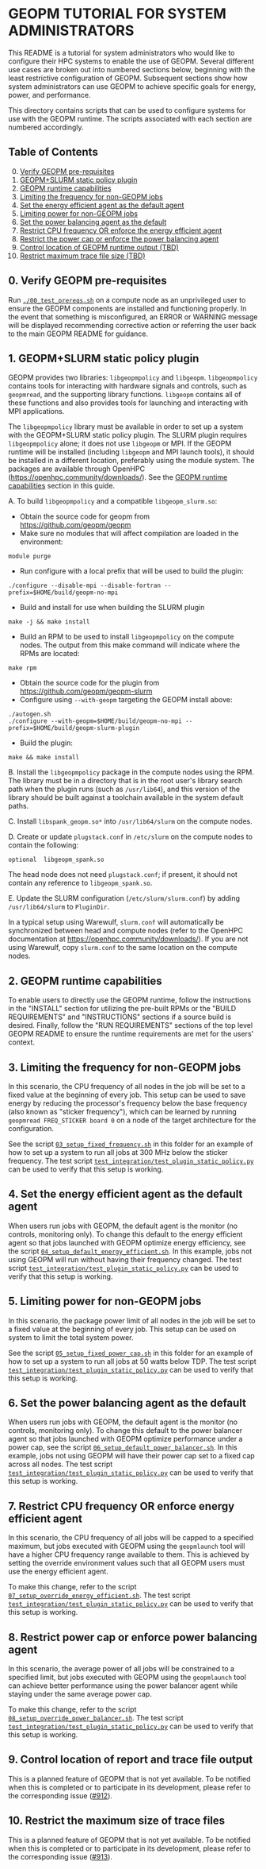 GEOPM TUTORIAL FOR SYSTEM ADMINISTRATORS
========================================
This README is a tutorial for system administrators who would like to configure
their HPC systems to enable the use of GEOPM. Several different use cases are
broken out into numbered sections below, beginning with the least restrictive
configuration of GEOPM. Subsequent sections show how system administrators can
use GEOPM to achieve specific goals for energy, power, and performance.

This directory contains scripts that can be used to configure systems for use
with the GEOPM runtime. The scripts associated with each section are numbered
accordingly.

Table of Contents
-----------------
0. [Verify GEOPM pre-requisites](#0-verify-geopm-pre-requisites)
1. [GEOPM+SLURM static policy plugin](#1-geopmslurm-static-policy-plugin)
2. [GEOPM runtime capabilities](#2-geopm-runtime-capabilities)
3. [Limiting the frequency for non-GEOPM jobs](#3-limiting-the-frequency-for-non-geopm-jobs)
4. [Set the energy efficient agent as the default agent](#4-set-the-energy-efficient-agent-as-the-default-agent)
5. [Limiting power for non-GEOPM jobs](#5-limiting-power-for-non-geopm-jobs)
6. [Set the power balancing agent as the default](#6-set-the-power-balancing-agent-as-the-default)
7. [Restrict CPU frequency OR enforce the energy efficient agent](#7-restrict-cpu-frequency-or-enforce-energy-efficient-agent)
8. [Restrict the power cap or enforce the power balancing agent](#8-restrict-power-cap-or-enforce-power-balancing-agent)
9. [Control location of GEOPM runtime output (TBD)](#9-control-location-of-report-and-trace-file-output)
10. [Restrict maximum trace file size (TBD)](#10-restrict-the-maximum-size-of-trace-files)

## 0. Verify GEOPM pre-requisites
Run [`./00_test_prereqs.sh`](./00_test_prereqs.sh) on a compute node as an
unprivileged user to ensure the GEOPM components are installed and functioning
properly. In the event that something is misconfigured, an ERROR or WARNING
message will be displayed recommending corrective action or referring the user
back to the main GEOPM README for guidance.

## 1. GEOPM+SLURM static policy plugin
GEOPM provides two libraries: `libgeopmpolicy` and `libgeopm`. `libgeopmpolicy`
contains tools for interacting with hardware signals and controls, such as
`geopmread`, and the supporting library functions. `libgeopm` contains all of
these functions and also provides tools for launching and interacting with MPI
applications.

The `libgeopmpolicy` library must be available in order to set up a system with
the GEOPM+SLURM static policy plugin. The SLURM plugin requires
`libgeopmpolicy` alone; it does not use `libgeopm` or MPI. If the GEOPM runtime
will be installed (including `libgeopm` and MPI launch tools), it should be
installed in a different location, preferably using the module system. The
packages are available through OpenHPC
(<https://openhpc.community/downloads/>). See the [GEOPM runtime
capabilities](#2-geopm-runtime-capabilities) section in this guide.

A.  To build `libgeopmpolicy` and a compatible `libgeopm_slurm.so`:
* Obtain the source code for geopm from <https://github.com/geopm/geopm>
* Make sure no modules that will affect compilation are loaded in the
  environment:
```
module purge
```
* Run configure with a local prefix that will be used to build the plugin:
```
./configure --disable-mpi --disable-fortran --prefix=$HOME/build/geopm-no-mpi
```
* Build and install for use when building the SLURM plugin
```
make -j && make install
```
* Build an RPM to be used to install `libgeopmpolicy` on the compute nodes.
  The output from this make command will indicate where the RPMs are located:
```
make rpm
```
* Obtain the source code for the plugin from <https://github.com/geopm/geopm-slurm>
* Configure using `--with-geopm` targeting the GEOPM install above:
```
./autogen.sh
./configure --with-geopm=$HOME/build/geopm-no-mpi --prefix=$HOME/build/geopm-slurm-plugin
```
* Build the plugin:
```
make && make install
```
B.  Install the `libgeopmpolicy` package in the compute nodes using the RPM.
The library must be in a directory that is in the root user's library search
path when the plugin runs (such as `/usr/lib64`), and this version of the
library should be built against a toolchain available in the system default
paths.

C.  Install `libspank_geopm.so*` into `/usr/lib64/slurm` on the compute nodes.

D.  Create or update `plugstack.conf` in `/etc/slurm` on the compute nodes
to contain the following:
```
optional  libgeopm_spank.so
```
The head node does not need `plugstack.conf`; if present, it should not
contain any reference to `libgeopm_spank.so`.

E.  Update the SLURM configuration (`/etc/slurm/slurm.conf`) by adding
`/usr/lib64/slurm` to `PluginDir`.

In a typical setup using Warewulf, `slurm.conf` will automatically be
synchronized between head and compute nodes (refer to the OpenHPC documentation
at <https://openhpc.community/downloads/>). If you are not using Warewulf, copy
`slurm.conf` to the same location on the compute nodes.

## 2. GEOPM runtime capabilities
To enable users to directly use the GEOPM runtime, follow the instructions in
the "INSTALL" section for utilizing the pre-built RPMs or the "BUILD
REQUIREMENTS" and "INSTRUCTIONS" sections if a source build is desired.
Finally, follow the "RUN REQUIREMENTS" sections of the top level GEOPM README
to ensure the runtime requirements are met for the users' context.

## 3. Limiting the frequency for non-GEOPM jobs
In this scenario, the CPU frequency of all nodes in the job will be set
to a fixed value at the beginning of every job. This setup can be used
to save energy by reducing the processor's frequency below the
base frequency (also known as "sticker frequency"), which
can be learned by running `geopmread FREQ_STICKER board 0` on a node
of the target architecture for the configuration.

See the script [`03_setup_fixed_frequency.sh`](03_setup_fixed_frequency.sh) in this
folder for an example of how to set up a system to run all jobs at 300 MHz
below the sticker frequency. The test script
[`test_integration/test_plugin_static_policy.py`](../../test_integration/test_plugin_static_policy.py)
can be used to verify that this setup is working.

## 4. Set the energy efficient agent as the default agent
When users run jobs with GEOPM, the default agent is the monitor (no controls,
monitoring only). To change this default to the energy efficient agent so that
jobs launched with GEOPM optimize energy efficiency, see the script
[`04_setup_default_energy_efficient.sh`](04_setup_default_energy_efficient.sh). In
this example, jobs not using GEOPM will run without having their frequency
changed. The test script
[`test_integration/test_plugin_static_policy.py`](../../test_integration/test_plugin_static_policy.py)
can be used to verify that this setup is working.

## 5. Limiting power for non-GEOPM jobs
In this scenario, the package power limit of all nodes in the job will be set
to a fixed value at the beginning of every job. This setup can be used on
system to limit the total system power.

See the script [`05_setup_fixed_power_cap.sh`](05_setup_fixed_power_cap.sh) in this
folder for an example of how to set up a system to run all jobs at 50 watts
below TDP. The test script
[`test_integration/test_plugin_static_policy.py`](../../test_integration/test_plugin_static_policy.py)
can be used to verify that this setup is working.

## 6. Set the power balancing agent as the default
When users run jobs with GEOPM, the default agent is the monitor (no controls,
monitoring only). To change this default to the power balancer agent so that
jobs launched with GEOPM optimize performance under a power cap, see the script
[`06_setup_default_power_balancer.sh`](06_setup_default_power_balancer.sh). In
this example, jobs not using GEOPM will have their power cap set to a fixed cap
across all nodes. The test script
[`test_integration/test_plugin_static_policy.py`](../../test_integration/test_plugin_static_policy.py)
can be used to verify that this setup is working.

## 7. Restrict CPU frequency OR enforce energy efficient agent
In this scenario, the CPU frequency of all jobs will be capped to a specified
maximum, but jobs executed with GEOPM using the `geopmlaunch` tool will have a
higher CPU frequency range available to them. This is achieved by setting the
override environment values such that all GEOPM users must use the energy
efficient agent.

To make this change, refer to the script
[`07_setup_override_energy_efficient.sh`](07_setup_override_energy_efficient.sh).
The test script
[`test_integration/test_plugin_static_policy.py`](../../test_integration/test_plugin_static_policy.py)
can be used to verify that this setup is working.

## 8. Restrict power cap or enforce power balancing agent
In this scenario, the average power of all jobs will be constrained to a
specified limit, but jobs executed with GEOPM using the `geopmlaunch` tool can
achieve better performance using the power balancer agent while staying under
the same average power cap.

To make this change, refer to the script
[`08_setup_override_power_balancer.sh`](08_setup_override_power_balancer.sh).  The
test script
[`test_integration/test_plugin_static_policy.py`](../../test_integration/test_plugin_static_policy.py)
can be used to verify that this setup is working.

## 9. Control location of report and trace file output
This is a planned feature of GEOPM that is not yet available. To be notified
when this is completed or to participate in its development, please refer to
the corresponding issue ([#912](https://github.com/geopm/geopm/issues/912)).

## 10. Restrict the maximum size of trace files
This is a planned feature of GEOPM that is not yet available. To be notified
when this is completed or to participate in its development, please refer to
the corresponding issue ([#913](https://github.com/geopm/geopm/issues/913)).

